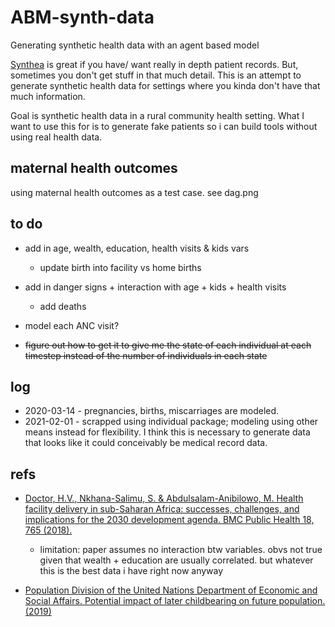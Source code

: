 # ABM-synth-data
Generating synthetic health data with an agent based model


[Synthea](https://github.com/synthetichealth/synthea) is great if you have/ want really in depth patient records. But, sometimes you don't get stuff in that much detail. This is an attempt to generate synthetic health data for settings where you kinda don't have that much information.


Goal is synthetic health data in a rural community health setting.
What I want to use this for is to generate fake patients so i can build tools without using real health data.



## maternal health outcomes
using maternal health outcomes as a test case. see dag.png


## to do
* add in age, wealth, education, health visits & kids vars
  * update birth into facility vs home births
* add in danger signs + interaction with age + kids + health visits
  * add deaths
* model each ANC visit?

* ~~figure out how to get it to give me the state of each individual at each timestep instead of the number of individuals in each state~~


## log
* 2020-03-14 - pregnancies, births, miscarriages are modeled.
* 2021-02-01 - scrapped using individual package; modeling using other means instead for flexibility. I think this is necessary to generate data that looks like it could conceivably be medical record data.



## refs
* [Doctor, H.V., Nkhana-Salimu, S. & Abdulsalam-Anibilowo, M. Health facility delivery in sub-Saharan Africa: successes, challenges, and implications for the 2030 development agenda. BMC Public Health 18, 765 (2018).](https://bmcpublichealth.biomedcentral.com/articles/10.1186/s12889-018-5695-z/tables/4)
  *  limitation: paper assumes no interaction btw variables. obvs not true given that wealth + education are usually correlated. but whatever this is the best data i have right now anyway


* [Population Division of the United Nations Department of Economic and Social Affairs. Potential impact of later childbearing on future population.(2019)](https://www.un.org/en/development/desa/population/publications/pdf/popfacts/PopFacts_2019-5.pdf)
